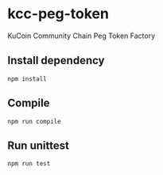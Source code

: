# kcc-peg-token
KuCoin Community Chain Peg Token Factory

## Install dependency
```shell
npm install
```

## Compile
```shell
npm run compile
```

## Run unittest
```shell
npm run test
```